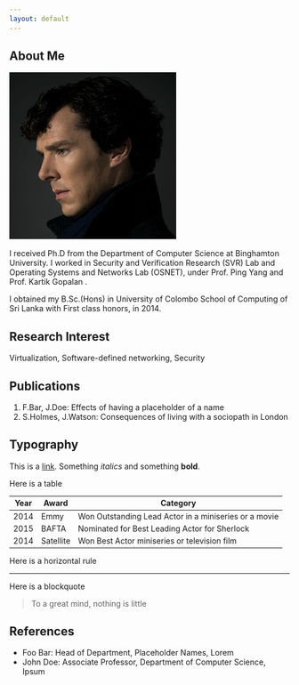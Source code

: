 ```yaml
---
layout: default
---
```


## About Me

<img class="profile-picture" src="sherlock.jpg">

I received Ph.D from the Department of Computer Science at Binghamton University. I worked in Security and Verification Research (SVR) Lab and Operating Systems and Networks Lab (OSNET), under Prof. Ping Yang and Prof. Kartik Gopalan . 

I obtained my B.Sc.(Hons) in University of Colombo School of Computing of Sri Lanka with First class honors, in 2014.


## Research Interest

Virtualization, Software-defined networking, Security
## Publications

1. F.Bar, J.Doe: Effects of having a placeholder of a name
2. S.Holmes, J.Watson: Consequences of living with a sociopath in London

## Typography

This is a [link](http://google.com). Something *italics* and something **bold**.

Here is a table

Year | Award | Category
-----|-------|--------
2014 | Emmy  | Won Outstanding Lead Actor in a miniseries or a movie
2015 | BAFTA | Nominated for Best Leading Actor for Sherlock
2014 | Satellite | Won Best Actor miniseries or television film

Here is a horizontal rule

---

Here is a blockquote

> To a great mind, nothing is little

## References

* Foo Bar: Head of Department, Placeholder Names, Lorem
* John Doe: Associate Professor, Department of Computer Science, Ipsum

